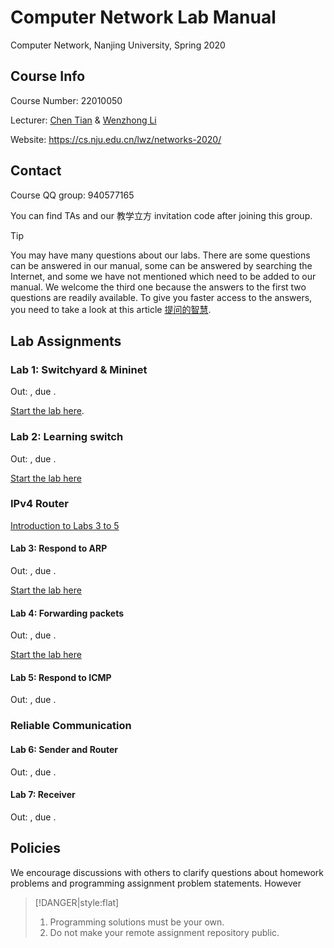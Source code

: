 # Computer Network Lab Manual

Computer Network, Nanjing University, Spring 2020

## Course Info

Course Number: 22010050

Lecturer: [Chen Tian](https://cs.nju.edu.cn/tianchen/) & [Wenzhong Li](https://cs.nju.edu.cn/lwz/)

Website: https://cs.nju.edu.cn/lwz/networks-2020/

## Contact

Course QQ group: 940577165

You can find TAs and our 教学立方 invitation code after joining this group.

> [!TIP]
> You may have many questions about our labs. There are some questions can be answered in our manual, some can be answered by searching the Internet, and some we have not mentioned which need to be added to our manual. We welcome the third one because the answers to the first two questions are readily available. To give you faster access to the answers, you need to take a look at this article [提问的智慧](https://github.com/ryanhanwu/How-To-Ask-Questions-The-Smart-Way/blob/master/README-zh_CN.md).

## Lab Assignments

### Lab 1: Switchyard & Mininet

Out: , due .

[Start the lab here](./content/ch01/lab-1.md).

### Lab 2: Learning switch

Out: , due .

[Start the lab here](./content/ch02/lab-2.md)

### IPv4 Router

[Introduction to Labs 3 to 5](./content/ch03/ipv4-router.md)

#### Lab 3: Respond to ARP

Out: , due .

[Start the lab here](./content/ch03/subch01/lab-3.md)

#### Lab 4: Forwarding packets

Out: , due .

[Start the lab here](./content/ch03/subch02/lab-4.md)

#### Lab 5: Respond to ICMP

Out: , due .

### Reliable Communication

#### Lab 6: Sender and Router

Out: , due .

#### Lab 7: Receiver

Out: , due .

## Policies

We encourage discussions with others to clarify questions about homework problems and programming assignment problem statements. However

> [!DANGER|style:flat]
> 1. Programming solutions must be your own.
> 2. Do not make your remote assignment repository public.
